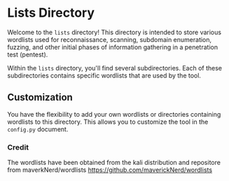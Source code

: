 # Lists Directory

Welcome to the `lists` directory! This directory is intended to store various wordlists used for reconnaissance, scanning, subdomain enumeration, fuzzing, and other initial phases of information gathering in a penetration test (pentest).

Within the `lists` directory, you'll find several subdirectories. Each of these subdirectories contains specific wordlists that are used by the tool.

## Customization

You have the flexibility to add your own wordlists or directories containing wordlists to this directory. 
This allows you to customize the tool in the `config.py` document.




### Credit
The wordlists have been obtained from the kali distribution and repositore from maverkNerd/wordlists
https://github.com/maverickNerd/wordlists
